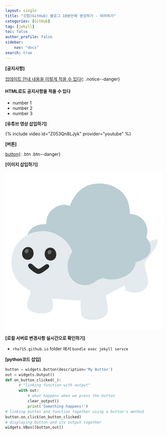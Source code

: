 ```yaml
---
layout: single
title: "깃헙(GitHub) 블로그 10분안에 완성하기 - 따라하기"
categories: [GitHub]
tag: [jekyll]
toc: false
author_profile: false
sidebar:
    nav: "docs"
search: true
---
```


**[공지사항]** 


[업데이트 안내 내용을 이렇게 적을 수 있다]("https://google.com/"){: .notice--danger}


<div class="notice--success">
<h4>HTML로도 공지사항을 적을 수 있다</h4>
<ul> 
    <li>number 1</li>
    <li>number 2</li>
    <li>number 3</li>
</ul>
</div>

**[유튜브 영상 삽입하기]**

{% include video id="Z053Qn8LJyk" provider="youtube" %}


**[버튼]**

[button](https://mmistakes.github.io/minimal-mistakes/docs/utility-classes/){: .btn .btn--danger}

**[이미지 삽입하기]**

![image](/images/moong_zara.png)

**[로컬 서버로 변경사항 실시간으로 확인하기]**
- `rho715.github.io` folder 에서 `bundle exec jekyll servce` 

**[python코드 삽입]**
```python
button = widgets.Button(description='My Button')
out = widgets.Output()
def on_button_clicked(_):
      # "linking function with output"
      with out:
          # what happens when we press the button
          clear_output()
          print('Something happens!')
# linking button and function together using a button's method
button.on_click(on_button_clicked)
# displaying button and its output together
widgets.VBox([button,out])
```
